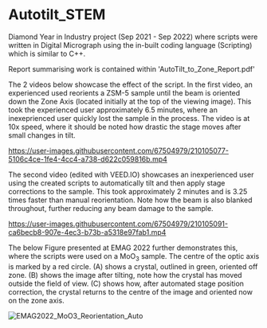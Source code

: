 # Autotilt_STEM
Diamond Year in Industry project (Sep 2021 - Sep 2022) where scripts were written in Digital Micrograph using the in-built coding language (Scripting) which is similar to C++.

Report summarising work is contained within 'AutoTilt_to_Zone_Report.pdf'

The 2 videos below showcase the effect of the script. In the first video, an experienced used reorients a ZSM-5 sample until the beam is oriented down the Zone Axis (located initially at the top of the viewing image). This took the experienced user approximately 6.5 minutes, where an inexeprienced user quickly lost the sample in the process. The video is at 10x speed, where it should be noted how drastic the stage moves after small changes in tilt.


https://user-images.githubusercontent.com/67504979/210105077-5106c4ce-1fe4-4cc4-a738-d622c059816b.mp4


The second video (edited with VEED.IO) showcases an inexperienced user using the created scripts to automatically tilt and then apply stage corrections to the sample. This took approximately 2 minutes and is 3.25 times faster than manual reorientation. Note how the beam is also blanked throughout, further reducing any beam damage to the sample.


https://user-images.githubusercontent.com/67504979/210105091-ca6becb8-907e-4ec3-b73b-a5318e97fab1.mp4


The below Figure presented at EMAG 2022 further demonstrates this, where the scripts were used on a MoO<sub>3</sub> sample. The centre of the optic axis is marked by a red circle. (A) shows a crystal, outlined in green, oriented off zone. (B) shows the image after tilting, note how the crystal has moved outside the field of view. (C) shows how, after automated stage position correction, the crystal returns to the centre of the image and oriented now on the zone axis. 

![EMAG2022_MoO3_Reorientation_Auto](https://user-images.githubusercontent.com/67504979/210106035-207db32a-143b-46f4-a588-c4ffee2914ce.png)





